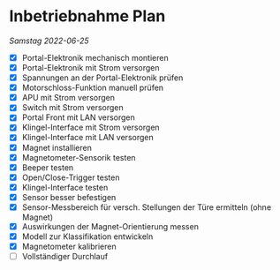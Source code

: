 # Inbetriebnahme Plan

_Samstag 2022-06-25_

- [x] Portal-Elektronik mechanisch montieren
- [x] Portal-Elektronik mit Strom versorgen
- [x] Spannungen an der Portal-Elektronik prüfen
- [x] Motorschloss-Funktion manuell prüfen
- [x] APU mit Strom versorgen
- [x] Switch mit Strom versorgen
- [x] Portal Front mit LAN versorgen
- [x] Klingel-Interface mit Strom versorgen
- [x] Klingel-Interface mit LAN versorgen
- [x] Magnet installieren
- [x] Magnetometer-Sensorik testen
- [x] Beeper testen
- [x] Open/Close-Trigger testen
- [x] Klingel-Interface testen
- [x] Sensor besser befestigen
- [x] Sensor-Messbereich für versch. Stellungen der Türe ermitteln (ohne Magnet)
- [x] Auswirkungen der Magnet-Orientierung messen
- [x] Modell zur Klassifikation entwickeln
- [x] Magnetometer kalibrieren
- [ ] Vollständiger Durchlauf
